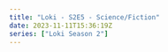 ```yaml
---
title: "Loki - S2E5 - Science/Fiction"
date: 2023-11-11T15:36:19Z
series: ["Loki Season 2"]
---
```



<mux-player stream-type="on-demand"
  src="https://kp3d-my.sharepoint.com/personal/ryoo_kp3d_onmicrosoft_com/_layouts/15/download.aspx?share=EWi5cITMrpZAjfBsGNov2WUBPxYpcEwcgQlr1U6DEnd38w" prefer-playback="mse" controls>
  </mux-player>
  
  
  <script src="https://cdn.jsdelivr.net/npm/@mux/mux-player"></script>
  
 <script type="application/ld+json">
 {
  "@context": "https://schema.org/",
  "@type": "VideoObject",
  "name": "Loki - S2E5 - Science/Fiction",
  "contentUrl": "https://stream.mux.com/00jXw4jj2ogBilhu99rhvTbfc4Aw93rsjM02601GsItk7M.m3u8",
  "thumbnailUrl": "https://www.themoviedb.org/t/p/original/bGn7dGysvut3RzbwcTupisAYElN.jpg?width=314&fit_mode=preserve&time=25",
  "uploadDate": "2023-11-11T15:36:19Z",
}

</script>

